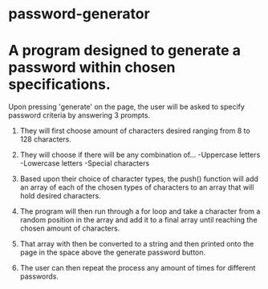 # password-generator

# A program designed to generate a password within chosen specifications.

Upon pressing 'generate' on the page, the user will be asked to specify password criteria by answering 3 prompts.
  1. They will first choose amount of characters desired ranging from 8 to 128 characters.
  
  2. They will choose if there will be any combination of...
    -Uppercase letters
    -Lowercase letters
    -Special characters
    
  3. Based upon their choice of character types, the push() function will add an array of each of the chosen types of characters to an array that will hold desired characters.
  
  4. The program will then run through a for loop and take a character from a random position in the array and add it to a final array until reaching the chosen amount of characters.
  
  5. That array with then be converted to a string and then printed onto the page in the space above the generate password button.
  
  6. The user can then repeat the process any amount of times for different passwords.
